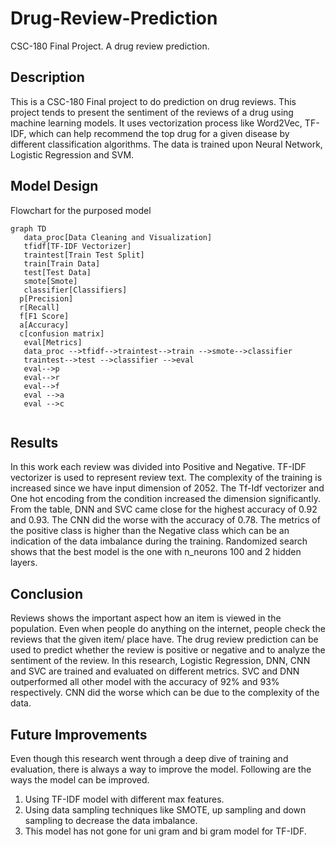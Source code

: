 # Drug-Review-Prediction
CSC-180 Final Project. A drug review prediction.

## Description
   This is a CSC-180 Final project to do prediction on drug reviews. This project tends to present the sentiment of the reviews of a drug using machine learning models.
     It uses vectorization process like Word2Vec, TF-IDF, which can help recommend the top drug for a given disease by different classification algorithms. 
     The data is trained upon Neural Network, Logistic Regression and SVM. 

## Model Design
 Flowchart for the purposed model
 ```mermaid
 graph TD
    data_proc[Data Cleaning and Visualization]
    tfidf[TF-IDF Vectorizer]
    traintest[Train Test Split]
    train[Train Data]
    test[Test Data]
    smote[Smote]
    classifier[Classifiers]
   p[Precision]
   r[Recall]
   f[F1 Score]
   a[Accuracy]
   c[confusion matrix]
    eval[Metrics]
    data_proc -->tfidf-->traintest-->train -->smote-->classifier
    traintest-->test -->classifier -->eval 
    eval-->p
    eval-->r
    eval-->f
    eval -->a
    eval -->c 
  
 ```
## Results
In this work each review was divided into Positive
and Negative. TF-IDF vectorizer is used to represent
review text. The complexity of the training is
increased since we have input dimension of 2052. The
Tf-Idf vectorizer and One hot encoding from the
condition increased the dimension significantly.
From the table, DNN and SVC came close for the
highest accuracy of 0.92 and 0.93. The CNN did the
worse with the accuracy of 0.78. The metrics of the
positive class is higher than the Negative class which
can be an indication of the data imbalance during the
training. Randomized search shows that the best
model is the one with n_neurons 100 and 2 hidden
layers.

## Conclusion 
Reviews shows the important aspect how an item is
viewed in the population. Even when people do
anything on the internet, people check the reviews
that the given item/ place have. The drug review
prediction can be used to predict whether the review
is positive or negative and to analyze the sentiment of
the review. In this research, Logistic Regression,
DNN, CNN and SVC are trained and evaluated on
different metrics. SVC and DNN outperformed all
other model with the accuracy of 92% and 93%
respectively. CNN did the worse which can be due to
the complexity of the data. 

## Future Improvements
Even though this research went through a deep dive
of training and evaluation, there is always a way to
improve the model. Following are the ways the model
can be improved.
1. Using TF-IDF model with different max
features.
2. Using data sampling techniques like SMOTE,
up sampling and down sampling to decrease
the data imbalance.
3. This model has not gone for uni gram and bi
gram model for TF-IDF.
